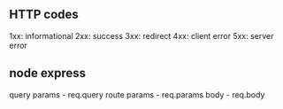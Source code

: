 ## HTTP codes

1xx: informational
2xx: success
3xx: redirect
4xx: client error
5xx: server error

## node express

query params - req.query
route params - req.params
body - req.body